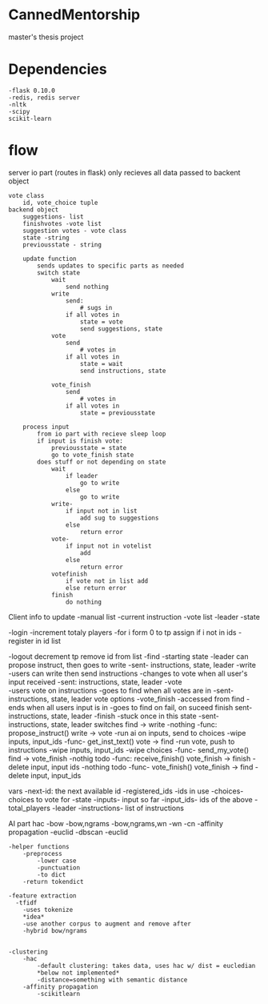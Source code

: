 CannedMentorship
================
 
master's thesis project

Dependencies
============
    -flask 0.10.0
    -redis, redis server
    -nltk
    -scipy
    scikit-learn

flow
========
server
    io part  (routes in flask)
        only recieves
        all data passed to backent object
    
    vote class
        id, vote_choice tuple
    backend object
        suggestions- list
        finishvotes -vote list
        suggestion votes - vote class
        state -string
        previousstate - string
        
        update function 
            sends updates to specific parts as needed
            switch state
                wait
                    send nothing
                write
                    send:
                        # sugs in
                    if all votes in
                        state = vote
                        send suggestions, state
                vote
                    send
                        # votes in
                    if all votes in
                        state = wait
                        send instructions, state

                vote_finish
                    send
                        # votes in
                    if all votes in
                        state = previousstate
                                            
        process input
            from io part with recieve sleep loop
            if input is finish vote:
                previousstate = state
                go to vote_finish state
            does stuff or not depending on state
                wait
                    if leader
                        go to write
                    else 
                        go to write
                write-
                    if input not in list
                        add sug to suggestions
                    else 
                        return error 
                vote- 
                    if input not in votelist
                        add
                    else
                        return error
                votefinish
                    if vote not in list add
                    else return error
                finish
                    do nothing


Client
    info to update
        -manual list
        -current instruction
        -vote list
        -leader
        -state
                



  -login
    -increment totaly players
    -for i form 0 to tp
        assign if i not in ids
    -register in id list
  
  -logout
    decrement tp
    remove id from list
        -find
               -starting state
               -leader can propose instruct, then goes to write
               -sent- instructions, state, leader
        -write
                -users can write then send instructions
                -changes to vote when all user's input received
                -sent: instructions, state, leader
        -vote  
               -users vote on instructions
               -goes to find when all votes are in
               -sent- instructions, state, leader vote options
        -vote_finish
                -accessed from find
                -ends when all users input is in
                -goes to find on fail, on suceed finish
                sent- instructions, state, leader
        -finish
                -stuck once in this state
                -sent- instructions, state, leader
switches
    find -> write
        -nothing
        -func: propose_instruct()
    write -> vote
        -run ai on inputs, send to choices
        -wipe inputs, input_ids
        -func- get_inst_text()
    vote -> find
        -run vote, push to instructions
        -wipe inputs, input_ids
        -wipe choices
        -func- send_my_vote()
    find -> vote_finish
        -nothig todo
        -func: receive_finish()
    vote_finish -> finish
        -delete input, input ids
        -nothing todo
        -func- vote_finish()
    vote_finish -> find
        -delete input, input_ids
        
vars
    -next-id: the next available id
    -registered_ids
        -ids in use
    -choices- choices to vote for
    -state
    -inputs- input so far
    -input_ids- ids of the above
    -total_players
    -leader
    -instructions- list of instructions

        
                
        
AI part
    hac
        -bow
        -bow,ngrams
        -bow,ngrams,wn
        -wn
        -cn
    -affinity propagation
        -euclid
    -dbscan
        -euclid
    
    
    






    -helper functions
        -preprocess
            -lower case
            -punctuation
            -to dict
        -return tokendict
        
    -feature extraction
      -tfidf   
        -uses tokenize
        *idea*
        -use another corpus to augment and remove after 
        -hybrid bow/ngrams 
        
        
    -clustering
        -hac
            -default clustering: takes data, uses hac w/ dist = eucledian
            *below not implemented*
            -distance=something with semantic distance
        -affinity propagation
            -scikitlearn

